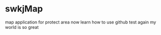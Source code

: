 # swkjMap
map application for protect area
now learn how to use github
test again
my world is so great
